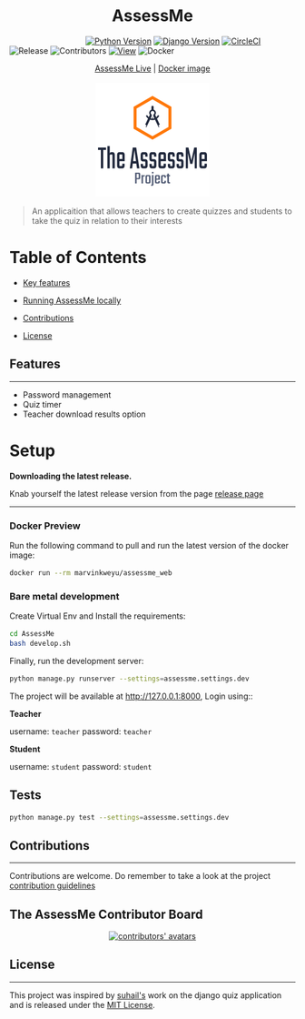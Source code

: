 <h1 style="text-align: center;"><span style="font-weight:bold">AssessMe</span></h1>

&nbsp;&nbsp;&nbsp;&nbsp;&nbsp;&nbsp;&nbsp;&nbsp;&nbsp;&nbsp;&nbsp;&nbsp;&nbsp;&nbsp;&nbsp;&nbsp;
&nbsp;&nbsp;&nbsp;&nbsp;&nbsp;&nbsp;&nbsp;&nbsp;&nbsp;&nbsp;&nbsp;&nbsp;&nbsp;&nbsp;&nbsp;&nbsp;
[![Python Version](https://img.shields.io/badge/python-3.7-brightgreen.svg)](https://python.org)
[![Django Version](https://img.shields.io/badge/django-2.2-brightgreen.svg)](https://djangoproject.com)
[![CircleCI](https://circleci.com/gh/MarvinKweyu/AssessMe.svg?style=svg)](https://circleci.com/gh/MarvinKweyu/AssessMe)
![Release](https://img.shields.io/github/v/release/MarvinKweyu/AssessMe?include_prereleases)
![Contributors](https://img.shields.io/github/contributors/MarvinKweyu/AssessMe) 
[![View](http://hits.dwyl.com/MarvinKweyu/AssessMe.svg)](http://hits.dwyl.com/MarvinKweyu/AssessMe)
![Docker](https://img.shields.io/docker/pulls/marvinkweyu/assessme_web?logo=AssessMe&style=flat
)


<p align="center">
  <!-- <b>AssessMe</b><br> -->
  <a href="https://assessme-project.herokuapp.com/">AssessMe Live</a> |
  <a href="https://github.com/MarvinKweyu/AssessMe/releases">Docker image</a> 
  <br><br>
  <img src="./img/assessme-project.png" alt="AssessMe">
</p>

 >An applicaition that allows teachers to create quizzes and students to
 take the quiz in relation to their interests



 # Table of Contents
 - [ Key features](#Features)

 - [ Running AssessMe locally ](#Setup)

 - [Contributions](#Contributions)


 - [License](#License)



## Features
---

- Password management
- Quiz timer
- Teacher download results option


# Setup
**Downloading the latest release.**

Knab yourself the latest release version from the page
[release page](https://github.com/MarvinKweyu/AssessMe/releases)


---
### Docker Preview

Run the following command to pull and run the latest version of the docker image:

```bash
docker run --rm marvinkweyu/assessme_web
```

### Bare metal development


Create Virtual Env and Install the requirements:

```bash
cd AssessMe
bash develop.sh
```

Finally, run the development server:

```bash
python manage.py runserver --settings=assessme.settings.dev
```

The project will be available at http://127.0.0.1:8000, Login using::

**Teacher**

username: `teacher`
password: `teacher`

**Student**

username: `student`
password: `student`

## Tests

```bash
python manage.py test --settings=assessme.settings.dev
```


## Contributions
---
Contributions are welcome.
Do remember to take a look at the project [contribution guidelines](./CONTRIBUTING.md)


## The AssessMe Contributor Board



<div align="center">
    <a href="https://github.com/MarvinKweyu/AssessMe/graphs/contributors">
        <img alt="contributors' avatars" src="https://contrib.rocks/image?repo=MarvinKweyu/AssessMe" />
    </a>
</div>


## License
---

This project was inspired by [suhail's](https://github.com/suhailvs/django-schools) work on the django quiz application and is released under the [MIT License](https://github.com/MarvinKweyu/AssessMe/blob/master/LICENSE).



